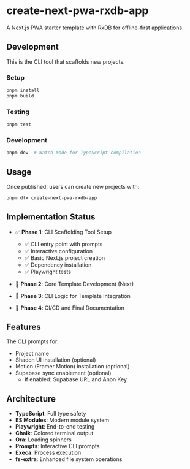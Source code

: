 # create-next-pwa-rxdb-app

A Next.js PWA starter template with RxDB for offline-first applications.

## Development

This is the CLI tool that scaffolds new projects.

### Setup

```bash
pnpm install
pnpm build
```

### Testing

```bash
pnpm test
```

### Development

```bash
pnpm dev  # Watch mode for TypeScript compilation
```

## Usage

Once published, users can create new projects with:

```bash
pnpm dlx create-next-pwa-rxdb-app
```

## Implementation Status

- ✅ **Phase 1**: CLI Scaffolding Tool Setup

  - ✅ CLI entry point with prompts
  - ✅ Interactive configuration
  - ✅ Basic Next.js project creation
  - ✅ Dependency installation
  - ✅ Playwright tests

- 🚧 **Phase 2**: Core Template Development (Next)
- 🚧 **Phase 3**: CLI Logic for Template Integration
- 🚧 **Phase 4**: CI/CD and Final Documentation

## Features

The CLI prompts for:

- Project name
- Shadcn UI installation (optional)
- Motion (Framer Motion) installation (optional)
- Supabase sync enablement (optional)
  - If enabled: Supabase URL and Anon Key

## Architecture

- **TypeScript**: Full type safety
- **ES Modules**: Modern module system
- **Playwright**: End-to-end testing
- **Chalk**: Colored terminal output
- **Ora**: Loading spinners
- **Prompts**: Interactive CLI prompts
- **Execa**: Process execution
- **fs-extra**: Enhanced file system operations
